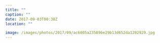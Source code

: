 ```yaml
---
title: ""
caption: ""
date: 2017-09-03T00:38Z
location: ""

image: /images/photos/2017/09/ac6005a235896e29b13d652da1292929.jpg
---
```

